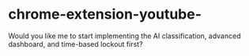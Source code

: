 # chrome-extension-youtube-
Would you like me to start implementing the AI classification, advanced dashboard, and time-based lockout first?
